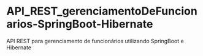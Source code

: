 # API_REST_gerenciamentoDeFuncionarios-SpringBoot-Hibernate
API REST para gerenciamento de funcionários utilizando SpringBoot e Hibernate
